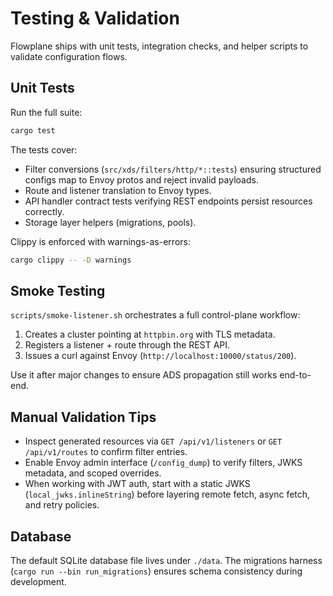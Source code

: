 # Testing & Validation

Flowplane ships with unit tests, integration checks, and helper scripts to validate configuration flows.

## Unit Tests
Run the full suite:

```bash
cargo test
```

The tests cover:

* Filter conversions (`src/xds/filters/http/*::tests`) ensuring structured configs map to Envoy protos and reject invalid payloads.
* Route and listener translation to Envoy types.
* API handler contract tests verifying REST endpoints persist resources correctly.
* Storage layer helpers (migrations, pools).

Clippy is enforced with warnings-as-errors:

```bash
cargo clippy -- -D warnings
```

## Smoke Testing
`scripts/smoke-listener.sh` orchestrates a full control-plane workflow:

1. Creates a cluster pointing at `httpbin.org` with TLS metadata.
2. Registers a listener + route through the REST API.
3. Issues a curl against Envoy (`http://localhost:10000/status/200`).

Use it after major changes to ensure ADS propagation still works end-to-end.

## Manual Validation Tips
* Inspect generated resources via `GET /api/v1/listeners` or `GET /api/v1/routes` to confirm filter entries.
* Enable Envoy admin interface (`/config_dump`) to verify filters, JWKS metadata, and scoped overrides.
* When working with JWT auth, start with a static JWKS (`local_jwks.inlineString`) before layering remote fetch, async fetch, and retry policies.

## Database
The default SQLite database file lives under `./data`. The migrations harness (`cargo run --bin run_migrations`) ensures schema consistency during development.
